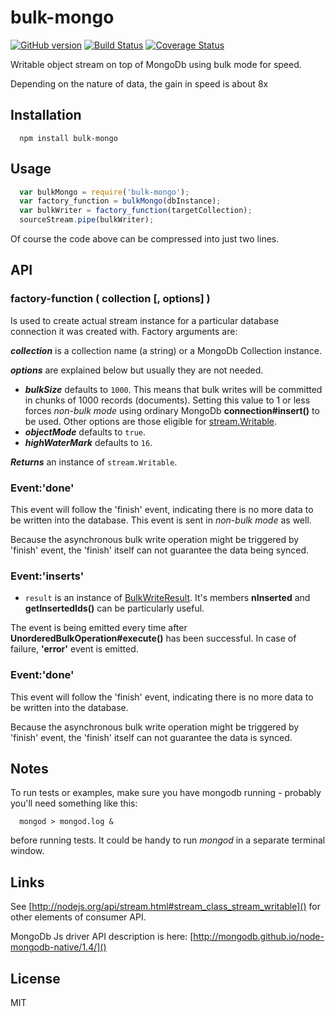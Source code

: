 # bulk-mongo

[![GitHub version](https://badge.fury.io/gh/valango%2Fbulk-mongo.svg)](http://badge.fury.io/gh/valango%2Fbulk-mongo)
[![Build Status](https://travis-ci.org/valango/bulk-mongo.svg?branch=master)](https://travis-ci.org/valango/bulk-mongo.svg)
[![Coverage Status](https://coveralls.io/repos/valango/bulk-mongo/badge.svg?branch=master&service=github)](https://coveralls.io/github/valango/bulk-mongo?branch=master)

Writable object stream on top of MongoDb using bulk mode for speed.

Depending on the nature of data, the gain in speed is about 8x

## Installation

```
  npm install bulk-mongo
```

## Usage

```js
  var bulkMongo = require('bulk-mongo');
  var factory_function = bulkMongo(dbInstance);
  var bulkWriter = factory_function(targetCollection);
  sourceStream.pipe(bulkWriter);
```

Of course the code above can be compressed into just two lines.

## API

### factory-function ( collection [, options] )
Is used to create actual stream instance for a particular database connection
it was created with. Factory arguments are:

***collection*** is a collection name (a string) or a MongoDb Collection
instance.

***options*** are explained below but usually they are not needed.

  * ***bulkSize*** defaults to `1000`. This means that bulk writes will be committed
  in chunks of 1000 records (documents). Setting this value to 1 or less forces
  *non-bulk mode* using ordinary MongoDb **connection#insert()** to be used. Other
  options are those eligible for [stream.Writable](http://nodejs.org/api/stream.html).
  * ***objectMode*** defaults to `true`.
  * ***highWaterMark*** defaults to `16`.

***Returns*** an instance of `stream.Writable`.

### Event:'done'

This event will follow the 'finish' event, indicating there is no more data to
be written into the database. This event is sent in *non-bulk mode* as well.

Because the asynchronous bulk write operation might be triggered by 'finish'
event, the 'finish' itself can not guarantee the data being synced.

### Event:'inserts'

  * `result` is an instance of [BulkWriteResult](http://mongodb.github.io/node-mongodb-native/2.0/api/BulkWriteResult.html).
  It's members **nInserted** and **getInsertedIds()** can be particularly useful.

The event is being emitted every time after **UnorderedBulkOperation#execute()**
has been successful. In case of failure, **'error'** event is emitted.

### Event:'done'

This event will follow the 'finish' event, indicating there is no more data to
be written into the database.

Because the asynchronous bulk write operation might be triggered by 'finish'
event, the 'finish' itself can not guarantee the data is synced.

## Notes

To run tests or examples, make sure you have mongodb running -
probably you'll need something like this:
```
  mongod > mongod.log & 
```
before running tests. It could be handy to run *mongod* in 
a separate terminal window.

## Links

See [http://nodejs.org/api/stream.html#stream_class_stream_writable]() for
other elements of consumer API.

MongoDb Js driver API description is here:
[http://mongodb.github.io/node-mongodb-native/1.4/]()


## License

MIT
